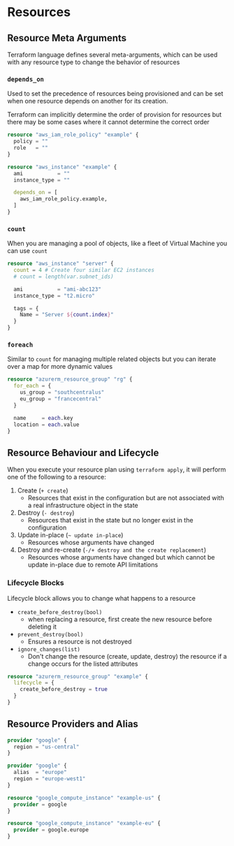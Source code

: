 # Resources

## Resource Meta Arguments

Terraform language defines several meta-arguments, which can be used with any
resource type to change the behavior of resources

### `depends_on`

Used to set the precedence of resources being provisioned and can be set when one
resource depends on another for its creation.

Terraform can implicitly determine the order of provision for resources but there
may be some cases where it cannot determine the correct order

```terraform
resource "aws_iam_role_policy" "example" {
  policy = ""
  role   = ""
}

resource "aws_instance" "example" {
  ami           = ""
  instance_type = ""

  depends_on = [
    aws_iam_role_policy.example,
  ]
}
```

### `count`

When you are managing a pool of objects, like a fleet of Virtual Machine you can
use `count`

```terraform
resource "aws_instance" "server" {
  count = 4 # Create four similar EC2 instances
  # count = length(var.subnet_ids)

  ami           = "ami-abc123"
  instance_type = "t2.micro"

  tags = {
    Name = "Server ${count.index}"
  }
}
```

### `foreach`

Similar to `count` for managing multiple related objects but you
can iterate over a map for more dynamic values

```terraform
resource "azurerm_resource_group" "rg" {
  for_each = {
    us_group = "southcentralus"
    eu_group = "francecentral"
  }

  name     = each.key
  location = each.value
}
```

## Resource Behaviour and Lifecycle

When you execute your resource plan using `terraform apply`, it will
perform one of the following to a resource:

1. Create (`+ create`)
   - Resources that exist in the configuration but are not associated with a real
     infrastructure object in the state
2. Destroy (`- destroy`)
   - Resources that exist in the state but no longer exist in the configuration
3. Update in-place (`~ update in-place`)
   - Resources whose arguments have changed
4. Destroy and re-create (`-/+ destroy and the create replacement`)
   - Resources whose arguments have changed but which cannot be update in-place
     due to remote API limitations

### Lifecycle Blocks

Lifecycle block allows you to change what happens to a resource

- `create_before_destroy(bool)`
  - when replacing a resource, first create the new resource before deleting it
- `prevent_destroy(bool)`
  - Ensures a resource is not destroyed
- `ignore_changes(list)`
  - Don't change the resource (create, update, destroy) the resource
    if a change occurs for the listed attributes

```terraform
resource "azurerm_resource_group" "example" {
  lifecycle = {
    create_before_destroy = true
  }
}
```

## Resource Providers and Alias

```terraform
provider "google" {
  region = "us-central"
}

provider "google" {
  alias  = "europe"
  region = "europe-west1"
}

resource "google_compute_instance" "example-us" {
  provider = google
}

resource "google_compute_instance" "example-eu" {
  provider = google.europe
}
```
